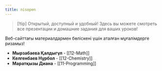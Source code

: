 ```yaml
---
title: nisopen
---
```

>[!tip] Открытый, доступный и удобный!
>Здесь вы можете смотреть все презентации и домашние задания для ваших уроков!

Веб-cайттағы материалдармен бөліскені үшін аталған мұғалімдерге ризамыз!
 - **Мырзабаева Қалдыгүл** - [[12-Math]]
 - **Келгенбаев Нұрбол** - [[12-Chemistry]]
 - **Маратқызы Диана** - [[11-Programming]]


